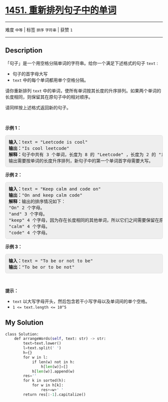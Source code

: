 # [1451. 重新排列句子中的单词](https://leetcode-cn.com/problems/rearrange-words-in-a-sentence/)

---

难度 `中等` | 标签 `排序` `字符串`  | 获赞 `1`

---

## Description

<style>
section pre{
    background-color: #eee;
    border: 1px solid #ddd;
    padding:10px;
    border-radius: 5px;
}
</style>
<section>
<p>「句子」是一个用空格分隔单词的字符串。给你一个满足下述格式的句子 <code>text</code> :</p>
<ul>
	<li>句子的首字母大写</li>
	<li><code>text</code> 中的每个单词都用单个空格分隔。</li>
</ul>
<p>请你重新排列 <code>text</code> 中的单词，使所有单词按其长度的升序排列。如果两个单词的长度相同，则保留其在原句子中的相对顺序。</p>
<p>请同样按上述格式返回新的句子。</p>
<p>&nbsp;</p>
<p><strong>示例 1：</strong></p>
<pre><strong>输入：</strong>text = "Leetcode is cool"
<strong>输出：</strong>"Is cool leetcode"
<strong>解释：</strong>句子中共有 3 个单词，长度为 8 的 "Leetcode" ，长度为 2 的 "is" 以及长度为 4 的 "cool" 。
输出需要按单词的长度升序排列，新句子中的第一个单词首字母需要大写。
</pre>
<p><strong>示例 2：</strong></p>
<pre><strong>输入：</strong>text = "Keep calm and code on"
<strong>输出：</strong>"On and keep calm code"
<strong>解释：</strong>输出的排序情况如下：
"On" 2 个字母。
"and" 3 个字母。
"keep" 4 个字母，因为存在长度相同的其他单词，所以它们之间需要保留在原句子中的相对顺序。
"calm" 4 个字母。
"code" 4 个字母。
</pre>
<p><strong>示例 3：</strong></p>
<pre><strong>输入：</strong>text = "To be or not to be"
<strong>输出：</strong>"To be or to be not"
</pre>
<p>&nbsp;</p>
<p><strong>提示：</strong></p>
<ul>
	<li><code>text</code> 以大写字母开头，然后包含若干小写字母以及单词间的单个空格。</li>
	<li><code>1 &lt;= text.length &lt;= 10^5</code></li>
</ul>
</section>

## My Solution

```python
class Solution:
    def arrangeWords(self, text: str) -> str:
        text=text.lower()
        l=text.split(' ')
        h={}
        for w in l:
            if len(w) not in h:
                h[len(w)]=[]
            h[len(w)].append(w)
        res=''
        for k in sorted(h):
            for w in h[k]:
                res+=w+' '
        return res[:-1].capitalize()
        
        
```

